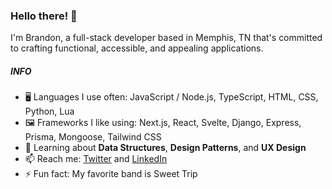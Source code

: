 <!-- <h3 align="center"> Hi there, I'm Brandon 👋 </h3> -->
### Hello there! 👋
I'm Brandon, a full-stack developer based in Memphis, TN that's committed to crafting functional, accessible, and appealing applications.

##### INFO

- 🖥 Languages I use often: JavaScript / Node.js, TypeScript, HTML, CSS, Python, Lua
- 🖼 Frameworks I like using: Next.js, React, Svelte, Django, Express, Prisma, Mongoose, Tailwind CSS
- 🌱 Learning about **Data Structures**, **Design Patterns**, and **UX Design**
- 📫 Reach me: [Twitter](https://twitter.com/happysolucki) and [LinkedIn](https://www.linkedin.com/in/brandonkeefer/)
- ⚡ Fun fact: My favorite band is Sweet Trip
<!-- <p align="center">
  <b><a href="https://github.com/neovim/neovim">(Neo)Vimer</a></b>
  •
  <b><a href="https://www.twitter.com/happysolucki">Twitter</a></b>
</p>

<p align="center">
  <img src="https://img.shields.io/badge/-HTML-E34F26?logo=html5&logoColor=white&style=for-the-badge"/>
  <img src="https://img.shields.io/badge/-JAVASCRIPT-f7df1e?logo=javascript&logoColor=white&style=for-the-badge"/>
  <img src="https://img.shields.io/badge/-SASS-CD6799?logo=sass&logoColor=white&style=for-the-badge"/>
</p> -->
<!--
**happysolucki/happysolucki** is a ✨ _special_ ✨ repository because its `README.md` (this file) appears on your GitHub profile.

Here are some ideas to get you started:

- 🔭 I’m currently working on ...
- 🌱 I’m currently learning ...
- 👯 I’m looking to collaborate on ...
- 🤔 I’m looking for help with ...
- 💬 Ask me about ...
- 📫 How to reach me: ...
- 😄 Pronouns: ...
- ⚡ Fun fact: ...
-->
